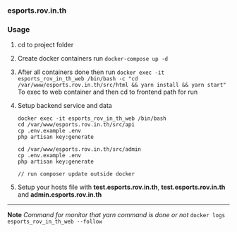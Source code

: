 ### esports.rov.in.th

### Usage

1. cd to project folder
2. Create docker containers run
   `docker-compose up -d`
3. After all containers done then run
   `docker exec -it esports_rov_in_th_web /bin/bash -c "cd /var/www/esports.rov.in.th/src/html && yarn install && yarn start"`
   To exec to web container and then cd to frontend path for run

4. Setup backend service and data

    ```
    docker exec -it esports_rov_in_th_web /bin/bash
    cd /var/www/esports.rov.in.th/src/api
    cp .env.example .env
    php artisan key:generate

    cd /var/www/esports.rov.in.th/src/admin
    cp .env.example .env
    php artisan key:generate

    // run composer update outside docker
    ```

5. Setup your hosts file with **test.esports.rov.in.th**, **test.esports.rov.in.th** and **admin.esports.rov.in.th**

---

**Note**
_Command for monitor that yarn command is done or not_
`docker logs esports_rov_in_th_web --follow`
